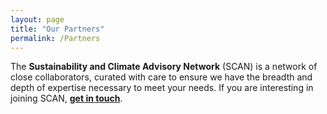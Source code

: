 ```yaml
---
layout: page
title: "Our Partners"
permalink: /Partners
---
```


The **Sustainability and Climate Advisory Network** (SCAN) is a network of close collaborators, curated with care to ensure we have the breadth and depth of expertise necessary to meet your needs. If you are interesting in joining SCAN, **[get in touch](Contact)**.